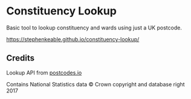 # Constituency Lookup
Basic tool to lookup constituency and wards using just a UK postcode.

https://stephenkeable.github.io/constituency-lookup/

## Credits 
Lookup API from [postcodes.io](https://postcodes.io)

Contains National Statistics data © Crown copyright and database right 2017

